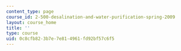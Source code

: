 ```yaml
---
content_type: page
course_id: 2-500-desalination-and-water-purification-spring-2009
layout: course_home
title: ''
type: course
uid: 0c8cfb82-3b7e-7e81-4961-fd92bf57c6f5
---
```

